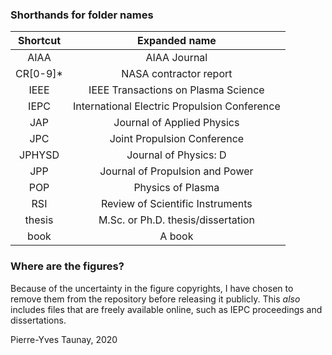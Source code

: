 ### Shorthands for folder names 
| Shortcut | Expanded name |
|:--------:|:-------------:|
AIAA| AIAA Journal|
CR[0-9]\*| NASA contractor report|
IEEE| IEEE Transactions on Plasma Science|
IEPC| International Electric Propulsion Conference|
JAP| Journal of Applied Physics|
JPC| Joint Propulsion Conference|
JPHYSD | Journal of Physics: D|
JPP| Journal of Propulsion and Power|
POP | Physics of Plasma | 
RSI| Review of Scientific Instruments|
thesis| M.Sc. or Ph.D. thesis/dissertation  |
book| A book|

### Where are the figures?
Because of the uncertainty in the figure copyrights, I have chosen to remove
them from the repository before releasing it publicly. 
This *also* includes files that are freely available online, such as IEPC
proceedings and dissertations. 

Pierre-Yves Taunay, 2020 
